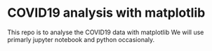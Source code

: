 # COVID19 analysis with matplotlib

This repo is to analyse the COVID19 data with matplotlib
We will use primarly jupyter notebook and python occasionaly.
